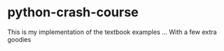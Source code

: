 # python-crash-course

This is my implementation of the textbook examples
 ... With a few extra goodies
 